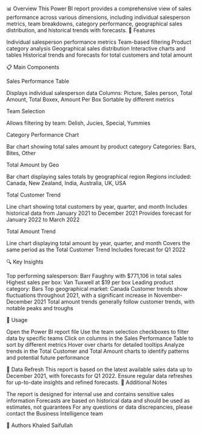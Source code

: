 📊 Overview
This Power BI report provides a comprehensive view of sales performance across various dimensions, including individual salesperson metrics, team breakdowns, category performance, geographical sales distribution, and historical trends with forecasts.
🌟 Features

Individual salesperson performance metrics
Team-based filtering
Product category analysis
Geographical sales distribution
Interactive charts and tables
Historical trends and forecasts for total customers and total amount

📋 Main Components

Sales Performance Table

Displays individual salesperson data
Columns: Picture, Sales person, Total Amount, Total Boxex, Amount Per Box
Sortable by different metrics


Team Selection

Allows filtering by team: Delish, Jucies, Special, Yummies


Category Performance Chart

Bar chart showing total sales amount by product category
Categories: Bars, Bites, Other


Total Amount by Geo

Bar chart displaying sales totals by geographical region
Regions included: Canada, New Zealand, India, Australia, UK, USA


Total Customer Trend

Line chart showing total customers by year, quarter, and month
Includes historical data from January 2021 to December 2021
Provides forecast for January 2022 to March 2022


Total Amount Trend

Line chart displaying total amount by year, quarter, and month
Covers the same period as the Total Customer Trend
Includes forecast for Q1 2022



🔍 Key Insights

Top performing salesperson: Barr Faughny with $771,106 in total sales
Highest sales per box: Van Tuxwell at $19 per box
Leading product category: Bars
Top geographical market: Canada
Customer trends show fluctuations throughout 2021, with a significant increase in November-December 2021
Total amount trends generally follow customer trends, with notable peaks and troughs

🚀 Usage

Open the Power BI report file
Use the team selection checkboxes to filter data by specific teams
Click on columns in the Sales Performance Table to sort by different metrics
Hover over charts for detailed tooltips
Analyze trends in the Total Customer and Total Amount charts to identify patterns and potential future performance

🔄 Data Refresh
This report is based on the latest available sales data up to December 2021, with forecasts for Q1 2022. Ensure regular data refreshes for up-to-date insights and refined forecasts.
📌 Additional Notes

The report is designed for internal use and contains sensitive sales information
Forecasts are based on historical data and should be used as estimates, not guarantees
For any questions or data discrepancies, please contact the Business Intelligence team

👥 Authors
Khaled Saifullah
